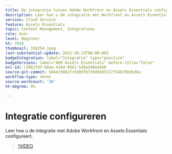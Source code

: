 ```yaml
---
title: De integratie tussen Adobe Workfront en Assets Essentials configureren
description: Leer hoe u de integratie met Workfront en Assets Essentials configureert.
version: Cloud Service
feature: Assets Essentials
topic: Content Management, Integrations
role: User
level: Beginner
kt: 7910
thumbnail: 336254.jpeg
last-substantial-update: 2022-10-13T00:00:00Z
badgeIntegration: label="Integratie" type="positive"
badgeVersions: label="AEM Assets Essentials" before-title="false"
exl-id: c3961fdf-b8aa-410d-9561-520a248ea5b0
source-git-commit: b044c9982fc9309fb73509dd3117f5467903bd6a
workflow-type: tm+mt
source-wordcount: '36'
ht-degree: 0%

---
```


# Integratie configureren

Leer hoe u de integratie met Adobe Workfront en Assets Essentials configureert.

>[!VIDEO](https://video.tv.adobe.com/v/336254?quality=12&learn=on)
